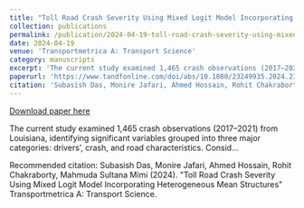 ```yaml
---
title: "Toll Road Crash Severity Using Mixed Logit Model Incorporating Heterogeneous Mean Structures"
collection: publications
permalink: /publication/2024-04-19-toll-road-crash-severity-using-mixed-logit-model-incorporating-heterogeneous-mean-structures
date: 2024-04-19
venue: 'Transportmetrica A: Transport Science'
category: manuscripts
excerpt: 'The current study examined 1,465 crash observations (2017–2021) from Louisiana, identifying significant variables grouped into three major categories: drivers’, crash, and road characteristics. Consid...'
paperurl: 'https://www.tandfonline.com/doi/abs/10.1080/23249935.2024.2343755'
citation: 'Subasish Das, Monire Jafari, Ahmed Hossain, Rohit Chakraborty, Mahmuda Sultana Mimi (2024). &quot;Toll Road Crash Severity Using Mixed Logit Model Incorporating Heterogeneous Mean Structures&quot; Transportmetrica A: Transport Science.'
---
```


<a href='https://www.tandfonline.com/doi/abs/10.1080/23249935.2024.2343755'>Download paper here</a>

The current study examined 1,465 crash observations (2017–2021) from Louisiana, identifying significant variables grouped into three major categories: drivers’, crash, and road characteristics. Consid...

Recommended citation: Subasish Das, Monire Jafari, Ahmed Hossain, Rohit Chakraborty, Mahmuda Sultana Mimi (2024). &quot;Toll Road Crash Severity Using Mixed Logit Model Incorporating Heterogeneous Mean Structures&quot; Transportmetrica A: Transport Science.